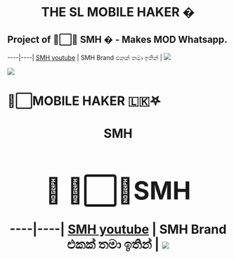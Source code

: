 <h1 align="center"><b> THE SL MOBILE HAKER �  </b></h1>



   <h2> Project of ᳆⃞⃚ SMH � - Makes MOD Whatsapp.</h2>
 
       




----|----|
[SMH youtube](https://youtube.com/channel/UCn68cnw-awGo_xxr95v75aw
) | SMH Brand එකක් තමා ඉතින් 
  | </h1>
[![](https://telegra.ph/haker-10-16?size=50)](https://chat.whatsapp.com/GGIl7nwZ1U46LmI5HeQl3y
) 

[![](https://telegra.ph/haker-10-16?size=50)](https://chat.whatsapp.com/GGIl7nwZ1U46LmI5HeQl3y
) 
      
       
    


<h1>                ᳆⃞MOBILE HAKER 🇱🇰𖤐 </h1>
<h1 align="center"><b> SMH <h1>🍁 ᳆⃞⃚SMH  </b></h1>

----|----|
[SMH youtube](https://youtube.com/channel/UCn68cnw-awGo_xxr95v75aw
) | SMH Brand එකක් තමා ඉතින් 
  | 
[![](https://telegra.ph/file/1c742619b421e4713e414.jpg?size=50)](https://chat.whatsapp.com/GGIl7nwZ1U46LmI5HeQl3y
) 
